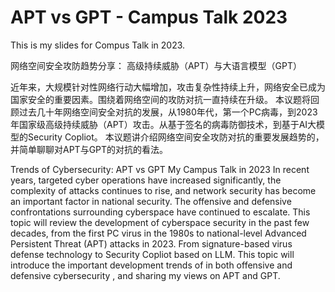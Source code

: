 # APT vs GPT - Campus Talk 2023



This is my slides for Compus Talk in 2023.

网络空间安全攻防趋势分享： 高级持续威胁（APT）与大语言模型（GPT）


近年来，大规模针对性网络行动大幅增加，攻击复杂性持续上升，网络安全已成为国家安全的重要因素。围绕着网络空间的攻防对抗一直持续在升级。
本议题将回顾过去几十年网络空间安全对抗的发展，从1980年代，第一个PC病毒，到2023年国家级高级持续威胁（APT）攻击。从基于签名的病毒防御技术，到基于AI大模型的Security Copliot。
本议题讲介绍网络空间安全攻防对抗的重要发展趋势的，并简单聊聊对APT与GPT的对抗的看法。


Trends of Cybersecurity: APT vs GPT 								My Campus Talk in 2023
In recent years, targeted cyber operations have increased significantly, the complexity of attacks continues to rise, and network security has become an important factor in national security. The offensive and defensive confrontations surrounding cyberspace have continued to escalate. This topic will review the development of cyberspace security in the past few decades, from the first PC virus in the 1980s to national-level Advanced Persistent Threat (APT) attacks in 2023. From signature-based virus defense technology to Security Copliot based on LLM. This topic will introduce the important development trends of in both offensive and defensive cybersecurity , and sharing my views on APT and GPT.
